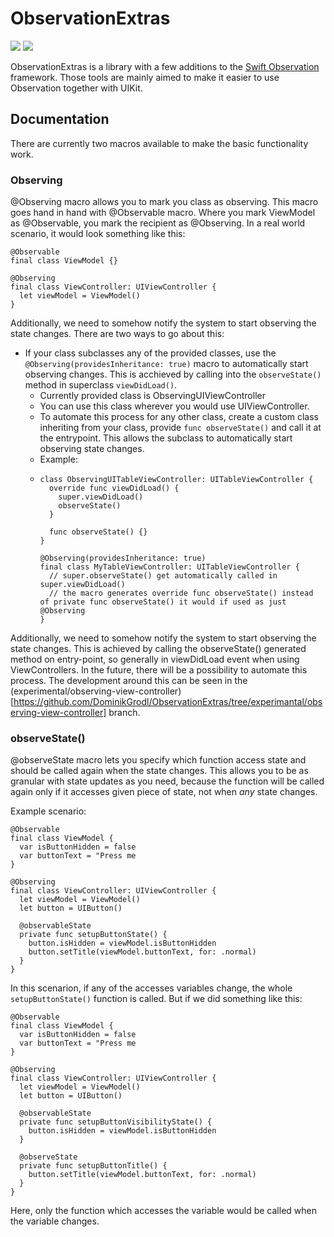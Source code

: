 # ObservationExtras
[![](https://img.shields.io/endpoint?url=https%3A%2F%2Fswiftpackageindex.com%2Fapi%2Fpackages%2FDominikGrodl%2FObservationExtras%2Fbadge%3Ftype%3Dswift-versions)](https://swiftpackageindex.com/DominikGrodl/ObservationExtras)
[![](https://img.shields.io/endpoint?url=https%3A%2F%2Fswiftpackageindex.com%2Fapi%2Fpackages%2FDominikGrodl%2FObservationExtras%2Fbadge%3Ftype%3Dplatforms)](https://swiftpackageindex.com/DominikGrodl/ObservationExtras)

ObservationExtras is a library with a few additions to the [Swift Observation](https://developer.apple.com/documentation/observation) framework. 
Those tools are mainly aimed to make it easier to use Observation together with UIKit.

## Documentation

There are currently two macros available to make the basic functionality work.

### Observing

@Observing macro allows you to mark you class as observing. This macro goes hand in hand with @Observable macro. Where you mark ViewModel as @Observable, you mark the recipient as @Observing. In a real world scenario, it would look something like this:

```
@Observable 
final class ViewModel {}

@Observing 
final class ViewController: UIViewController {
  let viewModel = ViewModel()
}
```

Additionally, we need to somehow notify the system to start observing the state changes. There are two ways to go about this:

- If your class subclasses any of the provided classes, use the `@Observing(providesInheritance: true)` macro to automatically start observing changes. This is acchieved by calling into the `observeState()` method in superclass `viewDidLoad()`.
  - Currently provided class is ObservingUIViewController
  - You can use this class wherever you would use UIViewController.
  - To automate this process for any other class, create a custom class inheriting from your class, provide `func observeState()` and call it at the entrypoint. This allows the subclass to automatically start observing state changes.
  - Example:
  - ```
    class ObservingUITableViewController: UITableViewController {
      override func viewDidLoad() {
        super.viewDidLoad()
        observeState()
      }
    
      func observeState() {}
    }

    @Observing(providesInheritance: true)
    final class MyTableViewController: UITableViewController {
      // super.observeState() get automatically called in super.viewDidLoad()
      // the macro generates override func observeState() instead of private func observeState() it would if used as just @Observing
    }
    ```



Additionally, we need to somehow notify the system to start observing the state changes. This is achieved by calling the observeState() generated method on entry-point, so generally in viewDidLoad event when using ViewControllers. In the future, there will be a possibility to automate this process. The development around this can be seen in the (experimental/observing-view-controller)[https://github.com/DominikGrodl/ObservationExtras/tree/experimantal/observing-view-controller] branch.


### observeState()

@observeState macro lets you specify which function access state and should be called again when the state changes. This allows you to be as granular with state updates as you need, because the function will be called again only if it accesses given piece of state, not when *any* state changes. 

Example scenario:

```
@Observable 
final class ViewModel {
  var isButtonHidden = false
  var buttonText = "Press me
}

@Observing 
final class ViewController: UIViewController {
  let viewModel = ViewModel()
  let button = UIButton()

  @observableState
  private func setupButtonState() {
    button.isHidden = viewModel.isButtonHidden
    button.setTitle(viewModel.buttonText, for: .normal)
  }
}
```

In this scenarion, if any of the accesses variables change, the whole `setupButtonState()` function is called. But if we did something like this:
```
@Observable 
final class ViewModel {
  var isButtonHidden = false
  var buttonText = "Press me
}

@Observing 
final class ViewController: UIViewController {
  let viewModel = ViewModel()
  let button = UIButton()

  @observableState
  private func setupButtonVisibilityState() {
    button.isHidden = viewModel.isButtonHidden
  }

  @observeState
  private func setupButtonTitle() {
    button.setTitle(viewModel.buttonText, for: .normal)
  }
}
```

Here, only the function which accesses the variable would be called when the variable changes.
